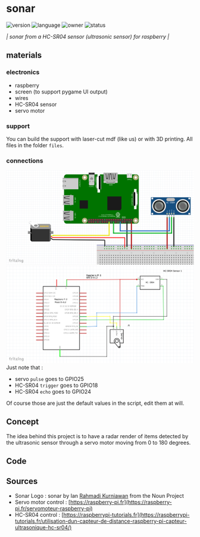# sonar
![version](https://img.shields.io/badge/version-1.0-721121?style=for-the-badge)
![language](https://img.shields.io/badge/languages-python-green?style=for-the-badge)
![owner](https://img.shields.io/badge/owner-ICE_EFREI-0A364A?style=for-the-badge)
![status](https://img.shields.io/badge/status-waiting_for_tests-32021F?style=for-the-badge)

*| sonar from a HC-SR04 sensor (ultrasonic sensor) for raspberry |*

## materials
### electronics
- raspberry
- screen (to support pygame UI output)
- wires
- HC-SR04 sensor
- servo motor
### support
You can build the support with laser-cut mdf (like us) or with 3D printing.
All files in the folder `files`.
### connections
![wiring](support/wiring/wiring.png)
![schematic wiring](support/wiring/schematic_wiring.png)
Just note that :
- servo `pulse` goes to GPIO25
- HC-SR04 `trigger` goes to GPIO18
- HC-SR04 `echo` goes to GPIO24

Of course those are just the default values in the script, edit them at will.
## Concept
The idea behind this project is to have a radar render of items detected by the ultrasonic sensor through a servo motor
moving from 0 to 180 degrees.
## Code
## Sources
- Sonar Logo : sonar by Ian [Rahmadi Kurniawan](https://thenounproject.com/irk.aminin/) from the Noun Project
- Servo motor control : [https://raspberry-pi.fr](https://raspberry-pi.fr/servomoteur-raspberry-pi)
- HC-SR04 control : [https://raspberrypi-tutorials.fr](https://raspberrypi-tutorials.fr/utilisation-dun-capteur-de-distance-raspberry-pi-capteur-ultrasonique-hc-sr04/)